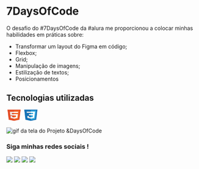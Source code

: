 # 7DaysOfCode

O desafio do #7DaysOfCode da #alura me proporcionou a colocar minhas habilidades em práticas sobre:
- Transformar um layout do Figma em código;
- Flexbox;
- Grid;
- Manipulação de imagens;
- Estilização de textos;
- Posicionamentos

## Tecnologias utilizadas

  <img align="center" alt="HTML" height="30" width="40" src="https://raw.githubusercontent.com/devicons/devicon/master/icons/html5/html5-original.svg">
  <img align="center" alt="CSS" height="30" width="40" src="https://raw.githubusercontent.com/devicons/devicon/master/icons/css3/css3-original.svg">
  <br><br>
  <img src="./7days-code.gif" alt="gif da tela do Projeto &DaysOfCode">

  ### Siga minhas redes sociais !
 
<div> 
  <a href="https://www.linkedin.com/in/vinicius-yamamoto-99702b173" target="_blank"><img src="https://img.shields.io/badge/-LinkedIn-%230077B5?style=for-the-badge&logo=linkedin&logoColor=white" target="_blank"></a> 
  <a href="https://instagram.com/viniciusyamamoto" target="_blank"><img src="https://img.shields.io/badge/-Instagram-%23E4405F?style=for-the-badge&logo=instagram&logoColor=white" target="_blank"></a>
 <a href="https://www.twitter.com/viny88" target="_blank"><img src="https://img.shields.io/badge/-Twitter-%230077B5?style=for-the-badge&logo=twitter&logoColor=white"></a>
 <a href = "mailto:viniciusyamamoto88@gmail.com"><img src="https://img.shields.io/badge/-Gmail-%23333?style=for-the-badge&logo=gmail&logoColor=white" target="_blank"></a>
 

</div>